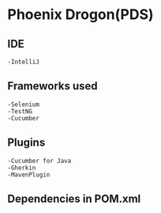 # Phoenix Drogon(PDS)

## IDE 
    -IntelliJ
    
## Frameworks used 
    -Selenium 
    -TestNG 
    -Cucumber

## Plugins
    -Cucumber for Java
    -Gherkin
    -MavenPlugin
     
## Dependencies in POM.xml
    